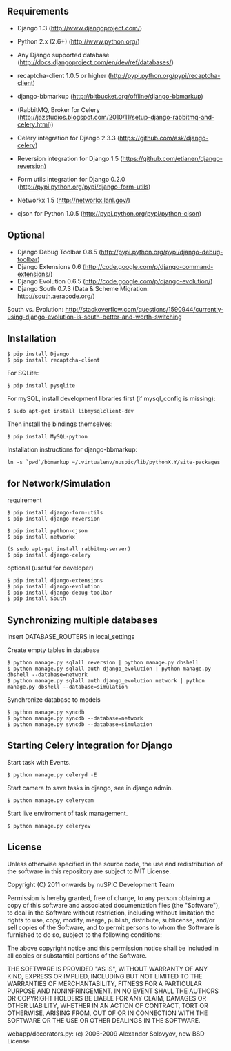 Requirements
------------

 - Django 1.3 (http://www.djangoproject.com/)
 - Python 2.x (2.6+) (http://www.python.org/)
 - Any Django supported database (http://docs.djangoproject.com/en/dev/ref/databases/)
 - recaptcha-client 1.0.5 or higher (http://pypi.python.org/pypi/recaptcha-client)
 - django-bbmarkup (http://bitbucket.org/offline/django-bbmarkup)

 - (RabbitMQ, Broker for Celery (http://jazstudios.blogspot.com/2010/11/setup-django-rabbitmq-and-celery.html))
 - Celery integration for Django 2.3.3 (https://github.com/ask/django-celery)
 - Reversion integration for Django 1.5 (https://github.com/etianen/django-reversion)
 - Form utils integration for Django 0.2.0 (http://pypi.python.org/pypi/django-form-utils)
 - Networkx 1.5 (http://networkx.lanl.gov/)
 - cjson for Python 1.0.5 (http://pypi.python.org/pypi/python-cjson)


Optional
------------

 - Django Debug Toolbar 0.8.5 (http://pypi.python.org/pypi/django-debug-toolbar)
 - Django Extensions 0.6 (http://code.google.com/p/django-command-extensions/)
 - Django Evolution 0.6.5 (http://code.google.com/p/django-evolution/)
 - Django South 0.7.3 (Data & Scheme Migration: http://south.aeracode.org/)

South vs. Evolution: http://stackoverflow.com/questions/1590944/currently-using-django-evolution-is-south-better-and-worth-switching


Installation
------------

    $ pip install Django
    $ pip install recaptcha-client

For SQLite:

    $ pip install pysqlite

For mySQL, install development libraries first (if mysql_config is missing):

    $ sudo apt-get install libmysqlclient-dev

Then install the bindings themselves:

    $ pip install MySQL-python

Installation instructions for django-bbmarkup:

    ln -s `pwd`/bbmarkup ~/.virtualenv/nuspic/lib/pythonX.Y/site-packages


for Network/Simulation
--------------
requirement

    $ pip install django-form-utils
    $ pip install django-reversion

    $ pip install python-cjson
    $ pip install networkx

    ($ sudo apt-get install rabbitmq-server)
    $ pip install django-celery

optional (useful for developer)

    $ pip install django-extensions
    $ pip install django-evolution
    $ pip install django-debug-toolbar
    $ pip install South



Synchronizing multiple databases
------------

Insert DATABASE_ROUTERS in local_settings

Create empty tables in database

    $ python manage.py sqlall reversion | python manage.py dbshell
    $ python manage.py sqlall auth django_evolution | python manage.py dbshell --database=network
    $ python manage.py sqlall auth django_evolution network | python manage.py dbshell --database=simulation

Synchronize database to models

    $ python manage.py syncdb
    $ python manage.py syncdb --database=network
    $ python manage.py syncdb --database=simulation


Starting Celery integration for Django
------------

Start task with Events.

    $ python manage.py celeryd -E

Start camera to save tasks in django, see in django admin.

    $ python manage.py celerycam

Start live enviroment of task management.

    $ python manage.py celeryev


License
-------

Unless otherwise specified in the source code, the use and redistribution of
the software in this repository are subject to MIT License.

Copyright (C) 2011 onwards by nuSPIC Development Team

Permission is hereby granted, free of charge, to any person obtaining a copy
of this software and associated documentation files (the "Software"), to deal
in the Software without restriction, including without limitation the rights
to use, copy, modify, merge, publish, distribute, sublicense, and/or sell
copies of the Software, and to permit persons to whom the Software is
furnished to do so, subject to the following conditions:

The above copyright notice and this permission notice shall be included in
all copies or substantial portions of the Software.

THE SOFTWARE IS PROVIDED "AS IS", WITHOUT WARRANTY OF ANY KIND, EXPRESS OR
IMPLIED, INCLUDING BUT NOT LIMITED TO THE WARRANTIES OF MERCHANTABILITY,
FITNESS FOR A PARTICULAR PURPOSE AND NONINFRINGEMENT. IN NO EVENT SHALL THE
AUTHORS OR COPYRIGHT HOLDERS BE LIABLE FOR ANY CLAIM, DAMAGES OR OTHER
LIABILITY, WHETHER IN AN ACTION OF CONTRACT, TORT OR OTHERWISE, ARISING FROM,
OUT OF OR IN CONNECTION WITH THE SOFTWARE OR THE USE OR OTHER DEALINGS IN
THE SOFTWARE.

webapp/decorators.py: (c) 2006-2009 Alexander Solovyov, new BSD License
